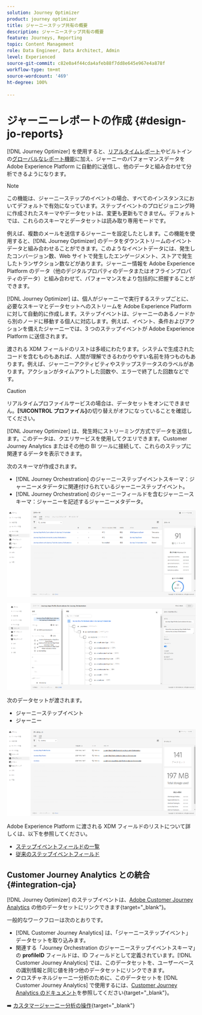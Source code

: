 ```yaml
---
solution: Journey Optimizer
product: journey optimizer
title: ジャーニーステップ共有の概要
description: ジャーニーステップ共有の概要
feature: Journeys, Reporting
topic: Content Management
role: Data Engineer, Data Architect, Admin
level: Experienced
source-git-commit: c82e0a4f44cda4afeb88f7dd8e645e967e4a878f
workflow-type: tm+mt
source-wordcount: '469'
ht-degree: 100%

---
```


# ジャーニーレポートの作成 {#design-jo-reports}

[!DNL Journey Optimizer] を使用すると、[リアルタイムレポート](live-report.md)やビルトインの[グローバルなレポート機能](global-report.md)に加え、ジャーニーのパフォーマンスデータを Adobe Experience Platform に自動的に送信し、他のデータと組み合わせて分析できるようになります。


>[!NOTE]
>
>この機能は、ジャーニーステップのイベントの場合、すべてのインスタンスにおいてデフォルトで有効になっています。ステップイベントのプロビジョニング時に作成されたスキーマやデータセットは、変更も更新もできません。デフォルトでは、これらのスキーマとデータセットは読み取り専用モードです。

例えば、複数のメールを送信するジャーニーを設定したとします。この機能を使用すると、[!DNL Journey Optimizer] のデータをダウンストリームのイベントデータと組み合わせることができます。このようなイベントデータには、発生したコンバージョン数、Web サイトで発生したエンゲージメント、ストアで発生したトランザクション数などがあります。ジャーニー情報を Adobe Experience Platform のデータ（他のデジタルプロパティのデータまたはオフラインプロパティのデータ）と組み合わせて、パフォーマンスをより包括的に把握することができます。

[!DNL Journey Optimizer] は、個人がジャーニーで実行するステップごとに、必要なスキーマとデータセットへのストリームを Adobe Experience Platform に対して自動的に作成します。ステップイベントは、ジャーニーのあるノードから別のノードに移動する個人に対応します。例えば、イベント、条件およびアクションを備えたジャーニーでは、3 つのステップイベントが Adobe Experience Platform に送信されます。

渡される XDM フィールドのリストは多岐にわたります。システムで生成されたコードを含むものもあれば、人間が理解できるわかりやすい名前を持つものもあります。例えば、ジャーニーアクティビティやステップステータスのラベルがあります。アクションがタイムアウトした回数や、エラーで終了した回数などです。

>[!CAUTION]
>
>リアルタイムプロファイルサービスの場合は、データセットをオンにできません。**[!UICONTROL プロファイル]**&#x200B;の切り替えがオフになっていることを確認してください。

[!DNL Journey Optimizer] は、発生時にストリーミング方式でデータを送信します。このデータは、クエリサービスを使用してクエリできます。Customer Journey Analytics またはその他の BI ツールに接続して、これらのステップに関連するデータを表示できます。

次のスキーマが作成されます。

* [!DNL Journey Orchestration] のジャーニーステップイベントスキーマ：ジャーニーメタデータに関連付けられているジャーニーステップイベント。
* [!DNL Journey Orchestration] のジャーニーフィールドを含むジャーニースキーマ：ジャーニーを記述するジャーニーメタデータ。

![](assets/sharing1.png)

![](assets/sharing2.png)

次のデータセットが渡されます。

* ジャーニーステップイベント
* ジャーニー

![](assets/sharing3.png)

Adobe Experience Platform に渡される XDM フィールドのリストについて詳しくは、以下を参照してください。

* [ステップイベントフィールドの一覧](../reports/sharing-field-list.md)
* [従来のステップイベントフィールド](../reports/sharing-legacy-fields.md)

## Customer Journey Analytics との統合 {#integration-cja}

[!DNL Journey Optimizer] のステップイベントは、[Adobe Customer Journey Analytics](https://experienceleague.adobe.com/docs/analytics-platform/using/cja-overview/cja-overview.html?lang=ja) の他のデータセットにリンクできます{target="_blank"}。

一般的なワークフローは次のとおりです。

* [!DNL Customer Journey Analytics] は、「ジャーニーステップイベント」データセットを取り込みます。
* 関連する「Journey Orchestration のジャーニーステップイベントスキーマ」の **profileID** フィールドは、ID フィールドとして定義されています。[!DNL Customer Journey Analytics] では、このデータセットを、ユーザーベースの識別情報と同じ値を持つ他のデータセットにリンクできます。
* クロスチャネルジャーニー分析のために、このデータセットを [!DNL Customer Journey Analytics] で使用するには、[Customer Journey Analytics のドキュメント](https://experienceleague.adobe.com/docs/analytics-platform/using/cja-usecases/cross-channel.html?lang=ja)を参照してください{target="_blank"}。

➡️ [カスタマージャーニー分析の操作](cja-ajo.md){target="_blank"}

